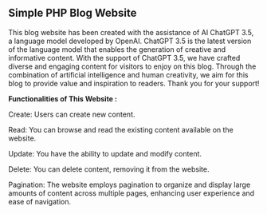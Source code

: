<h2>Simple PHP Blog Website</h2>
<p>This blog website has been created with the assistance of AI ChatGPT 3.5, a language model developed by OpenAI. ChatGPT 3.5 is the latest version of the language model that enables the generation of creative and informative content. With the support of ChatGPT 3.5, we have crafted diverse and engaging content for visitors to enjoy on this blog. Through the combination of artificial intelligence and human creativity, we aim for this blog to provide value and inspiration to readers. Thank you for your support!</p>
<p><b>Functionalities of This Website :</b></p>
<p>Create: Users can create new content.</p>
<p>Read: You can browse and read the existing content available on the website.</p>
<p>Update: You have the ability to update and modify content.</p>
<p>Delete: You can delete content, removing it from the website.</p>
<p>Pagination: The website employs pagination to organize and display large amounts of content across multiple pages, enhancing user experience and ease of navigation.</p>
